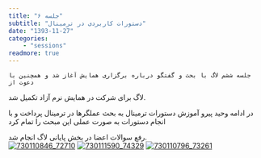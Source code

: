 ```yaml
---
title: "جلسه ۶"
subtitle: "دستورات کاربردی در ترمینال"
date: "1393-11-27"
categories:
    - "sessions"
readmore: true
---
```

    جلسه ششم لاگ با بحث و گفتگو درباره برگزاری همایش آغاز شد و همچنین با دعوت از
لاگ برای شرکت در همایش نرم آزاد تکمیل شد.

در ادامه وحید پیرو آموزش دستورات ترمینال به بحث عملگرها در ترمینال پرداخت و با
انجام دستورات به صورت عملی این مبحث را تمام کرد

رفع سوالات اعضا در بخش پایانی لاگ انجام شد.  
[![730110846_72710](../../img/6a378866-fdbb-11e6-86dd-a088b4d860141488289206.4115298.jpg)](img/6a378866-fdbb-11e6-86dd-a088b4d860141488289206.4115298.jpg)
[![730111590_74329](../../img/6a378bf4-fdbb-11e6-86dd-a088b4d860141488289206.4115975.jpg)](img/6a378bf4-fdbb-11e6-86dd-a088b4d860141488289206.4115975.jpg)
[![730110796_73261](../../img/6a378e2e-fdbb-11e6-86dd-a088b4d860141488289206.411651.jpg)](img/6a378e2e-fdbb-11e6-86dd-a088b4d860141488289206.411651.jpg)

